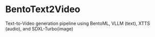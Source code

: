 # BentoText2Video
Text-to-Video generation pipeline using BentoML, VLLM (text), XTTS (audio), and SDXL-Turbo(image)
